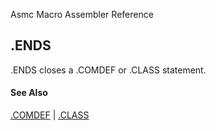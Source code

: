 Asmc Macro Assembler Reference

## .ENDS

.ENDS closes a .COMDEF or .CLASS statement.

#### See Also

[.COMDEF](dot_comdef.md) | [.CLASS](dot_class.md)
